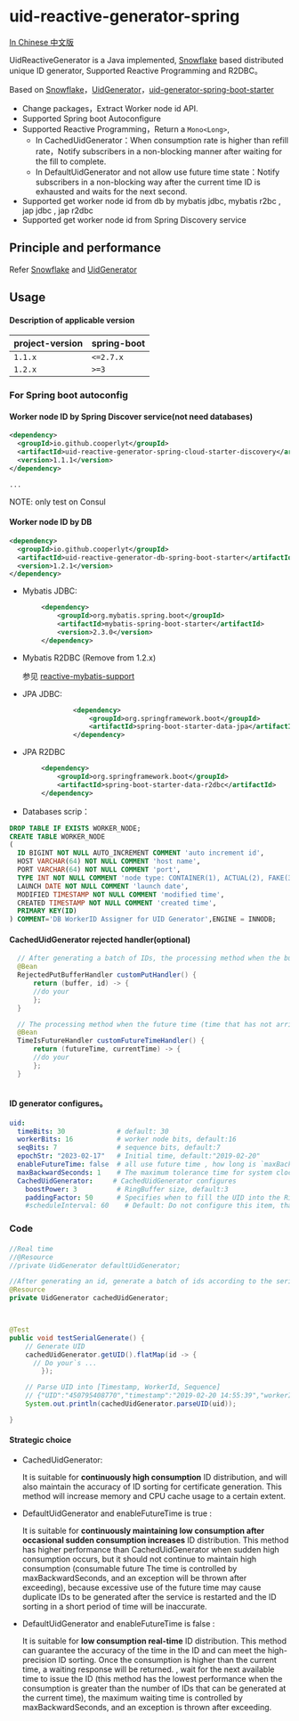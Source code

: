 
uid-reactive-generator-spring
==========================

[In Chinese 中文版](https://github.com/cooperlyt/uid-generator-spring-boot/blob/master/README.cn.md)

UidReactiveGenerator is a Java implemented, [Snowflake](https://github.com/twitter/snowflake) based distributed unique ID generator, Supported Reactive Programming and R2DBC。

Based on [Snowflake](https://github.com/twitter/snowflake)，[UidGenerator](https://github.com/baidu/uid-generator)，[uid-generator-spring-boot-starter](https://github.com/wujun234/uid-generator-spring-boot-starter)


* Change packages，Extract Worker node id API.
* Supported Spring boot Autoconfigure 
* Supported Reactive Programming，Return a `Mono<Long>`, 
  * In CachedUidGenerator：When consumption rate is higher than refill rate，Notify subscribers in a non-blocking manner after waiting for the fill to complete.
  * In DefaultUidGenerator and not allow use future time state：Notify subscribers in a non-blocking way after the current time ID is exhausted and waits for the next second.
* Supported get worker node id from db by mybatis jdbc, mybatis r2bc , jap jdbc , jap r2dbc 
* Supported get worker node id from Spring Discovery service


## Principle and performance

Refer [Snowflake](https://github.com/twitter/snowflake) and [UidGenerator](https://github.com/baidu/uid-generator)

## Usage


#### Description of applicable version

|project-version|spring-boot|
|:--|:--|
|`1.1.x`|`<=2.7.x`|
|`1.2.x`|`>=3`|

###  For Spring boot autoconfig

#### Worker node ID by Spring Discover service(not need databases)

```xml
<dependency>
  <groupId>io.github.cooperlyt</groupId>
  <artifactId>uid-reactive-generator-spring-cloud-starter-discovery</artifactId>
  <version>1.1.1</version>
</dependency>

... 
```
NOTE: only test on Consul

#### Worker node ID by DB

```xml
<dependency>
  <groupId>io.github.cooperlyt</groupId>
  <artifactId>uid-reactive-generator-db-spring-boot-starter</artifactId>
  <version>1.2.1</version>
</dependency>
```
* Mybatis JDBC:
```xml
        <dependency>
            <groupId>org.mybatis.spring.boot</groupId>
            <artifactId>mybatis-spring-boot-starter</artifactId>
            <version>2.3.0</version>
        </dependency>
```
* Mybatis R2DBC (Remove from 1.2.x)

  参见 [reactive-mybatis-support](https://github.com/chenggangpro/reactive-mybatis-support)


* JPA JDBC:
```xml
                <dependency>
                    <groupId>org.springframework.boot</groupId>
                    <artifactId>spring-boot-starter-data-jpa</artifactId>
                </dependency>
```
* JPA R2DBC
```xml
        <dependency>
            <groupId>org.springframework.boot</groupId>
            <artifactId>spring-boot-starter-data-r2dbc</artifactId>
        </dependency>
```


* Databases scrip：
```sql
DROP TABLE IF EXISTS WORKER_NODE;
CREATE TABLE WORKER_NODE
(
  ID BIGINT NOT NULL AUTO_INCREMENT COMMENT 'auto increment id',
  HOST VARCHAR(64) NOT NULL COMMENT 'host name',
  PORT VARCHAR(64) NOT NULL COMMENT 'port',
  TYPE INT NOT NULL COMMENT 'node type: CONTAINER(1), ACTUAL(2), FAKE(3)',
  LAUNCH DATE NOT NULL COMMENT 'launch date',
  MODIFIED TIMESTAMP NOT NULL COMMENT 'modified time',
  CREATED TIMESTAMP NOT NULL COMMENT 'created time',
  PRIMARY KEY(ID)
) COMMENT='DB WorkerID Assigner for UID Generator',ENGINE = INNODB;
```





####  CachedUidGenerator rejected handler(optional)

```java
  // After generating a batch of IDs, the processing method when the buffer ring is full and cannot be filled, the default is to discard and print the log
  @Bean
  RejectedPutBufferHandler customPutHandler() {
      return (buffer, id) -> {
      //do your
      };
  }

  // The processing method when the future time (time that has not arrived) is used due to too fast consumption, the default is to allow and print the log
  @Bean
  TimeIsFutureHandler customFutureTimeHandler() {
      return (futureTime, currentTime) -> {
      //do your
      };
  }
  
```

#### ID generator configures。
```yml
uid:
  timeBits: 30             # default: 30
  workerBits: 16           # worker node bits, default:16
  seqBits: 7               # sequence bits, default:7
  epochStr: "2023-02-17"   # Initial time, default:"2019-02-20"
  enableFutureTime: false  # all use future time , how long is `maxBackwardSeconds` ， default: false
  maxBackwardSeconds: 1    # The maximum tolerance time for system clock callback and use of future time (seconds), default:1
  CachedUidGenerator:     # CachedUidGenerator configures
    boostPower: 3          # RingBuffer size, default:3
    paddingFactor: 50      # Specifies when to fill the UID into the RingBuffer, the value is a percentage (0, 100), the default is 50
    #scheduleInterval: 60    # Default: Do not configure this item, that is, do not use the Schedule thread to fill the buffer ring regularly. If you want to use it, please specify the Schedule thread time interval, unit: second
```

### Code

#### 

```java
//Real time
//@Resource
//private UidGenerator defaultUidGenerator;

//After generating an id, generate a batch of ids according to the serial number + 1, and cache them for later requests
@Resource
private UidGenerator cachedUidGenerator;



@Test
public void testSerialGenerate() {
    // Generate UID
    cachedUidGenerator.getUID().flatMap(id -> {
      // Do your`s ...
        });

    // Parse UID into [Timestamp, WorkerId, Sequence]
    // {"UID":"450795408770","timestamp":"2019-02-20 14:55:39","workerId":"27","sequence":"2"}
    System.out.println(cachedUidGenerator.parseUID(uid));

}
```

#### Strategic choice


* CachedUidGenerator:

    It is suitable for **continuously high consumption** ID distribution, and will also maintain the accuracy of ID sorting for certificate generation. This method will increase memory and CPU cache usage to a certain extent.

* DefaultUidGenerator and enableFutureTime is true :

  It is suitable for **continuously maintaining low consumption after occasional sudden consumption increases** ID distribution. This method has higher performance than CachedUidGenerator when sudden high consumption occurs, but it should not continue to maintain high consumption (consumable future The time is controlled by maxBackwardSeconds, and an exception will be thrown after exceeding), because excessive use of the future time may cause duplicate IDs to be generated after the service is restarted and the ID sorting in a short period of time will be inaccurate.
* DefaultUidGenerator and enableFutureTime is false :

  It is suitable for **low consumption real-time** ID distribution. This method can guarantee the accuracy of the time in the ID and can meet the high-precision ID sorting. Once the consumption is higher than the current time, a waiting response will be returned. , wait for the next available time to issue the ID (this method has the lowest performance when the consumption is greater than the number of IDs that can be generated at the current time), the maximum waiting time is controlled by maxBackwardSeconds, and an exception is thrown after exceeding.
